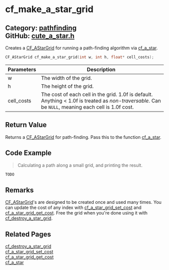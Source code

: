 [](../header.md ':include')

# cf_make_a_star_grid

Category: [pathfinding](https://github.com/RandyGaul/cute_framework/blob/master/docs/api_reference?id=pathfinding)  
GitHub: [cute_a_star.h](https://github.com/RandyGaul/cute_framework/blob/master/include/cute_a_star.h)  
---

Creates a [CF_AStarGrid](https://github.com/RandyGaul/cute_framework/blob/master/docs/pathfinding/cf_astargrid.md) for running a path-finding algorithm via [cf_a_star](https://github.com/RandyGaul/cute_framework/blob/master/docs/pathfinding/cf_a_star.md).

```cpp
CF_AStarGrid cf_make_a_star_grid(int w, int h, float* cell_costs);
```

Parameters | Description
--- | ---
w | The width of the grid.
h | The height of the grid.
cell_costs | The cost of each cell in the grid. 1.0f is default. Anything < 1.0f is treated as _non-traversable_. Can be `NULL`, meaning each cell is 1.0f cost.

## Return Value

Returns a [CF_AStarGrid](https://github.com/RandyGaul/cute_framework/blob/master/docs/pathfinding/cf_astargrid.md) for path-finding. Pass this to the function [cf_a_star](https://github.com/RandyGaul/cute_framework/blob/master/docs/pathfinding/cf_a_star.md).

## Code Example

> Calculating a path along a small grid, and printing the result.

```cpp
TODO
```

## Remarks

[CF_AStarGrid](https://github.com/RandyGaul/cute_framework/blob/master/docs/pathfinding/cf_astargrid.md)'s are designed to be created once and used many times. You can update the cost of any index with
[cf_a_star_grid_set_cost](https://github.com/RandyGaul/cute_framework/blob/master/docs/pathfinding/cf_a_star_grid_set_cost.md) and [cf_a_star_grid_get_cost](https://github.com/RandyGaul/cute_framework/blob/master/docs/pathfinding/cf_a_star_grid_get_cost.md). Free the grid when you're done using it with [cf_destroy_a_star_grid](https://github.com/RandyGaul/cute_framework/blob/master/docs/pathfinding/cf_destroy_a_star_grid.md).

## Related Pages

[cf_destroy_a_star_grid](https://github.com/RandyGaul/cute_framework/blob/master/docs/pathfinding/cf_destroy_a_star_grid.md)  
[cf_a_star_grid_set_cost](https://github.com/RandyGaul/cute_framework/blob/master/docs/pathfinding/cf_a_star_grid_set_cost.md)  
[cf_a_star_grid_get_cost](https://github.com/RandyGaul/cute_framework/blob/master/docs/pathfinding/cf_a_star_grid_get_cost.md)  
[cf_a_star](https://github.com/RandyGaul/cute_framework/blob/master/docs/pathfinding/cf_a_star.md)  
